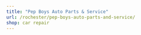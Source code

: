 ```yaml
---
title: "Pep Boys Auto Parts & Service"
url: /rochester/pep-boys-auto-parts-and-service/
shop: car repair
---
```

